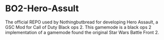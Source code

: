 # BO2-Hero-Assult
The official REPO used by Nothingbutbread for developing Hero Assault, a GSC Mod for Call of Duty Black ops 2. This gamemode is a black ops 2 implementation of a gamemode found the original Star Wars Battle Front 2.   
